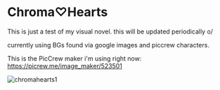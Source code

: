 #  Chroma♡Hearts
This is just a test of my visual novel. this will be updated periodically 
o/

currently using BGs found via google images and piccrew characters.


This is the PicCrew maker i'm using right now: https://picrew.me/image_maker/523501 



![chromahearts1](https://user-images.githubusercontent.com/117401892/199876886-1bb23c8a-b7a1-457b-bd96-5a387a11a5a9.png)
